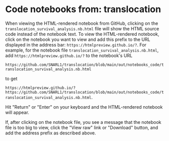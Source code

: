 # Code notebooks from: translocation
When viewing the HTML-rendered notebook from GitHub, clicking on the `translocation_survival_analysis.nb.html` file will show the HTML source code instead of the notebook text. To view the HTML-rendered notebook, click on the notebook you want to view and add this prefix to the URL displayed in the address bar: `https://htmlpreview.github.io/?`. For example, for the notebook file 
`translocation_survival_analysis.nb.html`, add `https://htmlpreview.github.io/?` to the notebook's URL

`https://github.com/SNARL1/translocation/blob/main/out/notebooks_code/translocation_survival_analysis.nb.html`

to get 

`https://htmlpreview.github.io/?https://github.com/SNARL1/translocation/blob/main/out/notebooks_code/translocation_survival_analysis.nb.html`. 

Hit "Return" or "Enter" on your keyboard and the HTML-rendered notebook will appear.

If, after clicking on the notebook file, you see a message that the notebook file is too big to view, click the "View raw" link or "Download" button, and add the address prefix as described above. 
